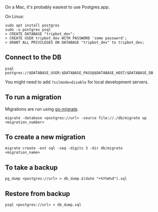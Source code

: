On a Mac, it's probably easiest to use Postgres.app.

On Linux:

```
sudo apt install postgres
sudo -u postgres psql
> CREATE DATABASE "tripbot_dev";
> CREATE USER tripbot_dev WITH PASSWORD 'some password';
> GRANT ALL PRIVILEGES ON DATABASE "tripbot_dev" to tripbot_dev;
```

## Connect to the DB

`psql postgres://$DATABASE_USER:$DATABASE_PASS@$DATABASE_HOST/$DATABASE_DB`

You might need to add `?sslmode=disable` for local development servers.

## To run a migration

Migrations are run using [go-migrate](https://github.com/golang-migrate/migrate).

`migrate -database <postgres://url> -source file://./db/migrate up <migration_number>`

## To create a new migration

`migrate create -ext sql -seq -digits 3 -dir db/migrate <migration_name>`

## To take a backup

`pg_dump <postgres://url> > db_dump.$(date "+%Y%m%d").sql`


## Restore from backup
```
psql <postgres://url> < db_dump.sql
```
